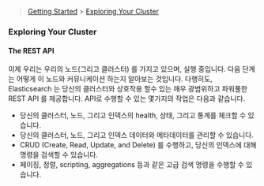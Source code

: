> [Getting Started](https://github.com/sungjunyoung/elasticsearch_doc_ko/tree/master/Getting%20Started) > [Exploring Your Cluster](https://github.com/sungjunyoung/elasticsearch_doc_ko/tree/master/Getting%20Started/Exploring%20Your%20Cluster)

### Exploring Your Cluster

#### The REST API
이제 우리는 우리의 노드(그리고 클러스터) 를 가지고 있으며, 실행 중입니다. 다음 단계는 어떻게 이 노드와 커뮤니케이션 하는지 알아보는 것입니다. 다행히도, Elasticsearch 는 당신의 클러스터와 상호작용 할수 있는 매우 광범위하고 파워풀한 REST API 를 제공합니다. API로 수행할 수 있는 몇가지의 작업은 다음과 같습니다.

- 당신의 클러스터, 노드, 그리고 인덱스의 health, 상태, 그리고 통계를 체크할 수 있습니다.
- 당신의 클러스터, 노드, 그리고 인덱스 데이터와 메타데이터를 관리할 수 있습니다.
- CRUD (Create, Read, Update, and Delete) 를 수행하고, 당신의 인덱스에 대해 명령을 검색할 수 있습니다.
- 페이징, 정렬, scripting, aggregations 등과 같은 고급 검색 명령을 수행할 수 있습니다.
